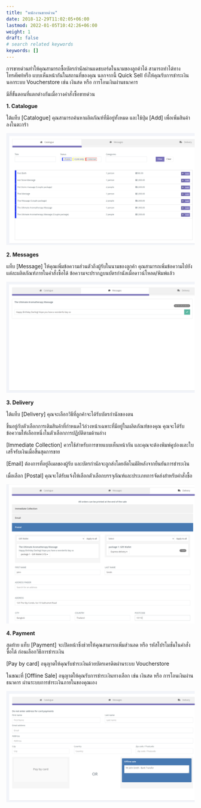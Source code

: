```yaml
---
title: "พนักงานขายด่วน"
date: 2018-12-29T11:02:05+06:00
lastmod: 2022-01-05T10:42:26+06:00
weight: 1
draft: false
# search related keywords
keywords: []
---
```


การขายด่วนทำให้คุณสามารถซื้อบัตรกำนัลผ่านแดชบอร์ดในนามของลูกค้าได้ สามารถทำได้ทางโทรศัพท์หรือ แบบเห็นหน้ากันในสถานที่ของคุณ นอกจากนี้ Quick Sell ยังให้คุณรับการชำระเงินนอกระบบ Voucherstore เช่น เงินสด หรือ การโอนเงินผ่านธนาคาร

มีสี่ขั้นตอนที่แตกต่างกันเมื่อวางคำสั่งซื้อขายด่วน


**1. Catalogue**<br>

ใต้แท็บ [Catalogue] คุณสามารถค้นหาผลิตภัณฑ์ที่มีอยู่ทั้งหมด และใช้ปุ่ม [Add] เพื่อเพิ่มสินค้าลงในตะกร้า

![image example](img-1.jpg "image")

**2. Messages**<br>

แท็บ [Message] ให้คุณเพิ่มข้อความส่วนตัวถึงผู้รับในนามของลูกค้า คุณสามารถเพิ่มข้อความไปยังแต่ละผลิตภัณฑ์ภายในคำสั่งซื้อได้ ข้อความจะปรากฏบนบัตรกำนัลเมื่อดาวน์โหลด/พิมพ์แล้ว

![image example](img-2.jpg "image")

**3. Delivery**<br>

ใต้แท็บ [Delivery] คุณจะเลือกวิธีที่ลูกค้าจะได้รับบัตรกำนัลของตน

ขึ้นอยู่กับตัวเลือกการเติมสินค้าที่กำหนดไว้ล่วงหน้าเฉพาะที่มีอยู่ในผลิตภัณฑ์ของคุณ คุณจะได้รับข้อความให้เลือกหนึ่งในตัวเลือกการปฏิบัติตามด้านล่าง

[Immediate Collection] ควรใช้สำหรับการขายแบบเห็นหน้ากัน และคุณจะต้องพิมพ์คูปองและใบเสร็จรับเงินเมื่อสิ้นสุดการขาย

[Email] ต้องการที่อยู่อีเมลของผู้รับ และบัตรกำนัลจะถูกส่งโดยอัตโนมัติหลังจากยืนยันการชำระเงิน

เมื่อเลือก [Postal] คุณจะได้รับแจ้งให้เลือกตัวเลือกบรรจุภัณฑ์และประเภทการจัดส่งสำหรับคำสั่งซื้อ

![image example](img-3.jpg "image")

**4. Payment**<br>

สุดท้าย แท็บ [Payment] จะเปิดหน้าซึ่งช่วยให้คุณสามารถเพิ่มส่วนลด หรือ รหัสโปรโมชั่นในคำสั่งซื้อได้ ก่อนเลือกวิธีการชำระเงิน

[Pay by card] อนุญาตให้คุณรับชำระเงินด้วยบัตรเครดิตผ่านระบบ Voucherstore

ในขณะที่ [Offline Sale] อนุญาตให้คุณรับการชำระเงินทางเลือก เช่น เงินสด หรือ การโอนเงินผ่านธนาคาร ผ่านระบบการชำระเงินภายในของคุณเอง

![image example](img-4.jpg "image")
